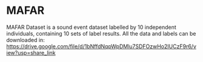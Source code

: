 # MAFAR
MAFAR Dataset is a sound event dataset labelled by 10 independent individuals, containing 10 sets of label results.
All the data and labels can be downloaded in: https://drive.google.com/file/d/1bNffdNqpWpDMlu7SDFOzwHo2IUCzF9r6/view?usp=share_link

